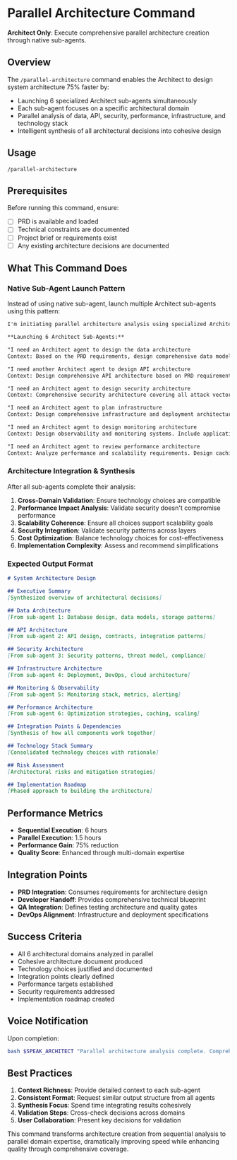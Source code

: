 # Parallel Architecture Command

**Architect Only**: Execute comprehensive parallel architecture creation through native sub-agents.

## Overview

The `/parallel-architecture` command enables the Architect to design system architecture 75% faster by:
- Launching 6 specialized Architect sub-agents simultaneously
- Each sub-agent focuses on a specific architectural domain
- Parallel analysis of data, API, security, performance, infrastructure, and technology stack
- Intelligent synthesis of all architectural decisions into cohesive design

## Usage

```
/parallel-architecture
```

## Prerequisites

Before running this command, ensure:
- [ ] PRD is available and loaded
- [ ] Technical constraints are documented
- [ ] Project brief or requirements exist
- [ ] Any existing architecture decisions are documented

## What This Command Does

### Native Sub-Agent Launch Pattern

Instead of using native sub-agent, launch multiple Architect sub-agents using this pattern:

```markdown
I'm initiating parallel architecture analysis using specialized Architect sub-agents for comprehensive system design.

**Launching 6 Architect Sub-Agents:**

"I need an Architect agent to design the data architecture
Context: Based on the PRD requirements, design comprehensive data models, relationships, and database architecture. Consider entity relationships, indexing strategy, performance optimization, scalability requirements, data integrity constraints, and backup/recovery patterns. Generate database schema recommendations with specific technology selection rationale (SQL vs NoSQL)."

"I need another Architect agent to design API architecture
Context: Design comprehensive API architecture based on PRD requirements. Define API endpoints structure, authentication/authorization patterns, rate limiting strategies, versioning approach, external API integrations, and microservices vs monolith decision. Create detailed API contract specifications."

"I need an Architect agent to design security architecture
Context: Comprehensive security architecture covering all attack vectors. Evaluate authentication/authorization implementation, data protection (encryption at rest/transit), API security patterns, deployment security, threat modeling, and compliance requirements. Generate specific security implementation recommendations."

"I need an Architect agent to plan infrastructure
Context: Design comprehensive infrastructure and deployment architecture. Consider cloud provider selection, containerization strategy (Docker/Kubernetes), CI/CD pipeline design, infrastructure as code, monitoring/logging stack, backup/disaster recovery, and environment management."

"I need an Architect agent to design monitoring architecture
Context: Design observability and monitoring systems. Include application metrics, distributed tracing, log aggregation, alerting strategies, dashboard design, SLA monitoring, and incident response procedures. Define monitoring stack and integration points."

"I need an Architect agent to review performance architecture
Context: Analyze performance and scalability requirements. Design caching strategies (Redis, CDN), load balancing approach, database optimization, auto-scaling patterns, and performance testing framework. Generate performance architecture with specific SLA targets."
```

### Architecture Integration & Synthesis

After all sub-agents complete their analysis:

1. **Cross-Domain Validation**: Ensure technology choices are compatible
2. **Performance Impact Analysis**: Validate security doesn't compromise performance
3. **Scalability Coherence**: Ensure all choices support scalability goals
4. **Security Integration**: Validate security patterns across layers
5. **Cost Optimization**: Balance technology choices for cost-effectiveness
6. **Implementation Complexity**: Assess and recommend simplifications

### Expected Output Format

```markdown
# System Architecture Design

## Executive Summary
[Synthesized overview of architectural decisions]

## Data Architecture
[From sub-agent 1: Database design, data models, storage patterns]

## API Architecture  
[From sub-agent 2: API design, contracts, integration patterns]

## Security Architecture
[From sub-agent 3: Security patterns, threat model, compliance]

## Infrastructure Architecture
[From sub-agent 4: Deployment, DevOps, cloud architecture]

## Monitoring & Observability
[From sub-agent 5: Monitoring stack, metrics, alerting]

## Performance Architecture
[From sub-agent 6: Optimization strategies, caching, scaling]

## Integration Points & Dependencies
[Synthesis of how all components work together]

## Technology Stack Summary
[Consolidated technology choices with rationale]

## Risk Assessment
[Architectural risks and mitigation strategies]

## Implementation Roadmap
[Phased approach to building the architecture]
```

## Performance Metrics

- **Sequential Execution**: 6 hours
- **Parallel Execution**: 1.5 hours  
- **Performance Gain**: 75% reduction
- **Quality Score**: Enhanced through multi-domain expertise

## Integration Points

- **PRD Integration**: Consumes requirements for architecture design
- **Developer Handoff**: Provides comprehensive technical blueprint
- **QA Integration**: Defines testing architecture and quality gates
- **DevOps Alignment**: Infrastructure and deployment specifications

## Success Criteria

- All 6 architectural domains analyzed in parallel
- Cohesive architecture document produced
- Technology choices justified and documented
- Integration points clearly defined
- Performance targets established
- Security requirements addressed
- Implementation roadmap created

## Voice Notification

Upon completion:
```bash
bash $SPEAK_ARCHITECT "Parallel architecture analysis complete. Comprehensive system design ready with all 6 domains analyzed and integrated."
```

## Best Practices

1. **Context Richness**: Provide detailed context to each sub-agent
2. **Consistent Format**: Request similar output structure from all agents
3. **Synthesis Focus**: Spend time integrating results cohesively
4. **Validation Steps**: Cross-check decisions across domains
5. **User Collaboration**: Present key decisions for validation

This command transforms architecture creation from sequential analysis to parallel domain expertise, dramatically improving speed while enhancing quality through comprehensive coverage.